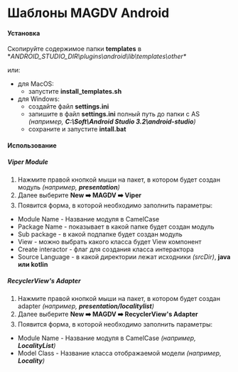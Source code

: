 # Шаблоны MAGDV Android

#### Установка

Скопируйте содержимое папки **templates** в **ANDROID_STUDIO_DIR\plugins\android\lib\templates\other\**

или:
* для MacOS:
  * запустите **install_templates.sh**
* для Windows:
  * создайте файл **settings.ini**
  * запишите в файл **settings.ini** полный путь до папки с AS _(например, **C:\Soft\Android Studio 3.2\android-studio**)_
  * сохраните и запустите **intall.bat**

#### Использование
##### Viper Module
1. Нажмите правой кнопкой мыши на пакет, в котором будет создан модуль _(например, **presentation**)_
1. Далее выберите **New ➡️ MAGDV ➡️ Viper**
1. Появится форма, в которой необходимо заполнить параметры:
  * Module Name - Название модуля в CamelCase
  * Package Name - показывает в какой папке будет создан модуль
  * Sub package - в какой подпапке будет создан модуль
  * View - можно выбрать какого класса будет View компонент
  * Create interactor - флаг для создания класса интерактора
  * Source Language - в какой директории лежат исходники _(srcDir)_, **java или kotlin**

##### RecyclerView's Adapter
1. Нажмите правой кнопкой мыши на пакет, в котором будет создан adapter _(например, **presentation/localitylist**)_
1. Далее выберите **New ➡️ MAGDV ➡️ RecyclerView's Adapter**
1. Появится форма, в которой необходимо заполнить параметры:
  * Module Name - Название модуля в CamelCase _(например, **LocalityList**)_
  * Model Class - Название класса отображаемой модели _(например, **Locality**)_
